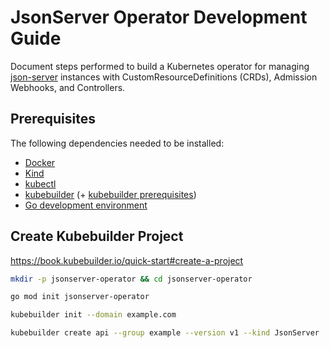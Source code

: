 # JsonServer Operator Development Guide

Document steps performed to build a Kubernetes operator for managing [json-server](https://github.com/typicode/json-server) instances with CustomResourceDefinitions (CRDs), Admission Webhooks, and Controllers.

## Prerequisites

The following dependencies needed to be installed:

- [Docker](https://www.docker.com/)
- [Kind](https://kind.sigs.k8s.io/)
- [kubectl](https://kubernetes.io/docs/reference/kubectl/)
- [kubebuilder](https://book.kubebuilder.io/) (+ [kubebuilder prerequisites](https://book.kubebuilder.io/quick-start.html#prerequisites))
- [Go development environment](https://go.dev/doc/install)

## Create Kubebuilder Project

<https://book.kubebuilder.io/quick-start#create-a-project>

```bash
mkdir -p jsonserver-operator && cd jsonserver-operator

go mod init jsonserver-operator

kubebuilder init --domain example.com

kubebuilder create api --group example --version v1 --kind JsonServer
```
